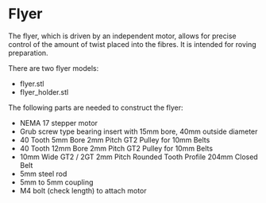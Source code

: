 # Flyer

The flyer, which is driven by an independent motor, allows for precise control of the amount of twist placed into
the fibres. It is intended for roving preparation.

There are two flyer models:
- flyer.stl
- flyer_holder.stl

The following parts are needed to construct the flyer:
- NEMA 17 stepper motor
- Grub screw type bearing insert with 15mm bore, 40mm outside diameter
- 40 Tooth 5mm Bore 2mm Pitch GT2 Pulley for 10mm Belts
- 40 Tooth 12mm Bore 2mm Pitch GT2 Pulley for 10mm Belts
- 10mm Wide GT2 / 2GT 2mm Pitch Rounded Tooth Profile 204mm Closed Belt 
- 5mm steel rod
- 5mm to 5mm coupling
- M4 bolt (check length) to attach motor




